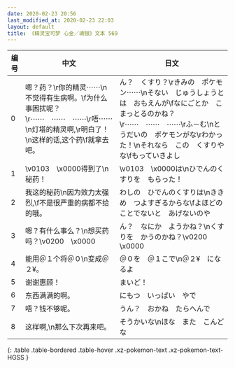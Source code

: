 ```yaml
---
date: 2020-02-23 20:56
last_modified_at: 2020-02-23 22:03
layout: default
title: 《精灵宝可梦 心金／魂银》文本 569
---
```

| 编号 | 中文 | 日文 |
| ---- | ---- | ---- |
| 0 | 嗯？药？\r你的精灵⋯⋯\n不觉得有生病啊。\f为什么事困扰呢？\r⋯⋯　⋯⋯　⋯⋯\r唔⋯⋯\n灯塔的精灵啊,\r明白了！\n这样的话,这个药\f就拿去吧。 | ん？　くすり？\rきみの　ポケモン⋯⋯\nそない　じゅうしょうとは　おもえんが\fなにごとか　こまっとるのかね？\r⋯⋯　⋯⋯　⋯⋯\rふ－む\nとうだいの　ポケモンがな\rわかった！\nそれなら　この　くすりやな\fもっていきよし |
| 1 | \v0103　\x0000得到了\n秘药！ | \v0103　\x0000は\nひでんのくすりを　もらった！ |
| 2 | 我这的秘药\n因为效力太强烈,\f不是很严重的病都不给的哦。 | わしの　ひでんのくすりは\nききめ　つよすぎるからな\fよほどのことでないと　あげないのや |
| 3 | 嗯？有什么事么？\n想买药吗？\v0200　\x0000 | ん？　なにか　ようかね？\nくすりを　かうのかね？\v0200　\x0000 |
| 4 | 能用＠１个将＠０\n变成＠２¥。 | ＠０を　＠１こで\n＠２¥　になるよ |
| 5 | 谢谢惠顾！ | まいど！ |
| 6 | 东西满满的啊。 | にもつ　いっぱい　やで |
| 7 | 唔？钱不够呢。 | うん？　おかね　たらへんで |
| 8 | 这样啊,\n那么下次再来吧。 | そうかいな\nほな　また　こんどな |
{: .table .table-bordered .table-hover .xz-pokemon-text .xz-pokemon-text-HGSS }
